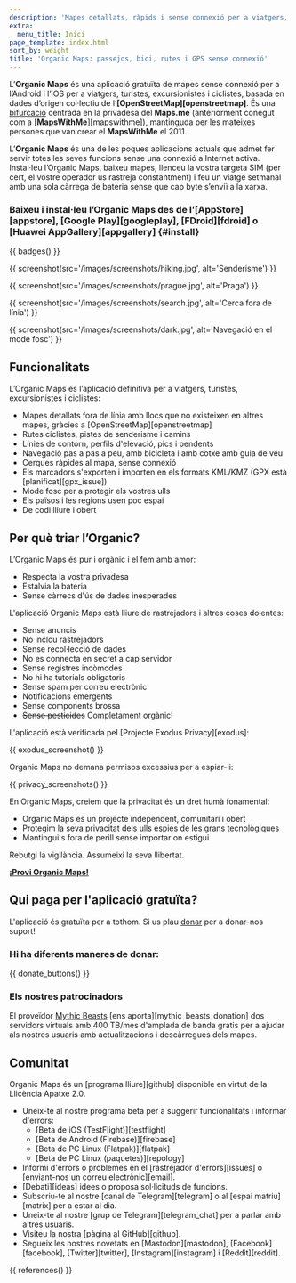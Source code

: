 ```yaml
---
description: 'Mapes detallats, ràpids i sense connexió per a viatgers, turistes, conductors, excursionistes i ciclistes creats pels fundadors de l’aplicació MapsWithMe (Maps.Me).'
extra:
  menu_title: Inici
page_template: index.html
sort_by: weight
title: 'Organic Maps: passejos, bici, rutes i GPS sense connexió'
---
```


L’**Organic Maps** és una aplicació gratuïta de mapes sense connexió per a l’Android i l’iOS per a viatgers, turistes, excursionistes i ciclistes, basada en dades d’origen col·lectiu de l’**[OpenStreetMap][openstreetmap]**. És una [bifurcació][fork] centrada en la privadesa del **Maps.me** (anteriorment conegut com a [**MapsWithMe**][mapswithme]), mantinguda per les mateixes persones que van crear el **MapsWithMe** el 2011.

L’**Organic Maps** és una de les poques aplicacions actuals que admet fer servir totes les seves funcions sense una connexió a Internet activa. Instal·leu l’Organic Maps, baixeu mapes, llenceu la vostra targeta SIM (per cert, el vostre operador us rastreja constantment) i feu un viatge setmanal amb una sola càrrega de bateria sense que cap byte s’enviï a la xarxa.

### Baixeu i instal·leu l’Organic Maps des de l’[AppStore][appstore], [Google Play][googleplay], [FDroid][fdroid] o [Huawei AppGallery][appgallery] {#install}

{{ badges() }}

{{ screenshot(src='/images/screenshots/hiking.jpg', alt='Senderisme') }}

{{ screenshot(src='/images/screenshots/prague.jpg', alt='Praga') }}

{{ screenshot(src='/images/screenshots/search.jpg', alt='Cerca fora de
línia') }}

{{ screenshot(src='/images/screenshots/dark.jpg', alt='Navegació en el mode
fosc') }}

## Funcionalitats

L’Organic Maps és l’aplicació definitiva per a viatgers, turistes,
excursionistes i ciclistes:

- Mapes detallats fora de línia amb llocs que no existeixen en altres mapes,
  gràcies a [OpenStreetMap][openstreetmap]
- Rutes ciclistes, pistes de senderisme i camins
- Línies de contorn, perfils d'elevació, pics i pendents
- Navegació pas a pas a peu, amb bicicleta i amb cotxe amb guia de veu
- Cerques ràpides al mapa, sense connexió
- Els marcadors s'exporten i importen en els formats KML/KMZ (GPX està
  [planificat][gpx_issue])
- Mode fosc per a protegir els vostres ulls
- Els països i les regions usen poc espai
- De codi lliure i obert

## Per què triar l’Organic?

L’Organic Maps és pur i orgànic i el fem amb amor:

- Respecta la vostra privadesa
- Estalvia la bateria
- Sense càrrecs d'ús de dades inesperades

L'aplicació Organic Maps està lliure de rastrejadors i altres coses
dolentes:

- Sense anuncis
- No inclou rastrejadors
- Sense recol·lecció de dades
- No es connecta en secret a cap servidor
- Sense registres incòmodes
- No hi ha tutorials obligatoris
- Sense spam per correu electrònic
- Notificacions emergents
- Sense components brossa
- ~~Sense pesticides~~ Completament orgànic!

L'aplicació està verificada pel [Projecte Exodus Privacy][exodus]:

{{ exodus_screenshot() }}

Organic Maps no demana permisos excessius per a espiar-li:

{{ privacy_screenshots() }}

En Organic Maps, creiem que la privacitat és un dret humà fonamental:

- Organic Maps és un projecte independent, comunitari i obert
- Protegim la seva privacitat dels ulls espies de les grans tecnològiques
- Mantingui's fora de perill sense importar on estigui

Rebutgi la vigilància. Assumeixi la seva llibertat.

**[¡Provi Organic Maps!](#install)**

## Qui paga per l'aplicació gratuïta?

L'aplicació és gratuïta per a tothom. Si us plau
[donar](@/donate/index.ca.md) per a donar-nos suport!

### Hi ha diferents maneres de donar:

{{ donate_buttons() }}

### Els nostres patrocinadors

El proveïdor [Mythic Beasts](https://www.mythic-beasts.com/) [ens
aporta][mythic_beasts_donation] dos servidors virtuals amb 400 TB/mes
d'amplada de banda gratis per a ajudar als nostres usuaris amb
actualitzacions i descàrregues dels mapes.

## Comunitat

Organic Maps és un [programa lliure][github] disponible en virtut de la
Llicència Apatxe 2.0.

- Uneix-te al nostre programa beta per a suggerir funcionalitats i informar
  d'errors:
  * [Beta de iOS (TestFlight)][testflight]
  * [Beta de Android (Firebase)][firebase]
  * [Beta de PC Linux (Flatpak)][flatpak]
  * [Beta de PC Linux (paquetes)][repology]
- Informi d'errors o problemes en el [rastrejador d'errors][issues] o
  [enviant-nos un correu electrònic][email].
- [Debati][ideas] idees o proposa sol·licituds de funcions.
- Subscriu-te al nostre [canal de Telegram][telegram] o al [espai
  matriu][matrix] per a estar al dia.
- Uneix-te al nostre [grup de Telegram][telegram_chat] per a parlar amb
  altres usuaris.
- Visiteu la nostra [pàgina al GitHub][github].
- Segueix les nostres novetats en [Mastodon][mastodon],
  [Facebook][facebook], [Twitter][twitter], [Instagram][instagram] i
  [Reddit][reddit].

[fork]: https://ca.wikipedia.org/wiki/Forquilla_(desenvolupament_de_software)

{{ references() }}
